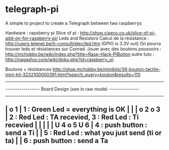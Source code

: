 # telegraph-pi
A simple to project to create a Telegraph between two raspberrys

Hardware : rapsberry pi 
Slice of pi : http://shop.ciseco.co.uk/slice-of-pi-add-on-for-raspberry-pi/
Leds and Resistors
Calcul de la résistance : http://users.telenet.be/h-consult/elec/led.htm     (GPIO is 3.3V out)
On pourra trouver leds et résistances sur Conrad.
Jouer avec des boutons poussoirs : http://mchobby.be/wiki/index.php?title=Rasp-Hack-PiButton
autre tuto : http://nagashur.com/wiki/doku.php?id=raspberry_pi:

Boutons + résistances http://shop.mchobby.be/minikits/39-bouton-tactile-mini-kit-3232100000391.html?search_query=bouton&results=110

---------------------------------------------------------------------------------------------------------------
-----------------    Board Design (see in raw mode)   --------------- 

-----------------------------
|                       o 1  |            1 : Green Led = everything is OK 
|                            |
|     o 2         o 3        |            2 : Red Led : TA recevied, 3 : Red Led : Ti recevied
|                            |
|                            |
|     U 4     o 5     U 6    |         4 : push button : send a Ti 
|                            |         5 : Red Led : what you just send (ti or ta)
|                            |         6 : push button : send a Ta
-----------------------------

